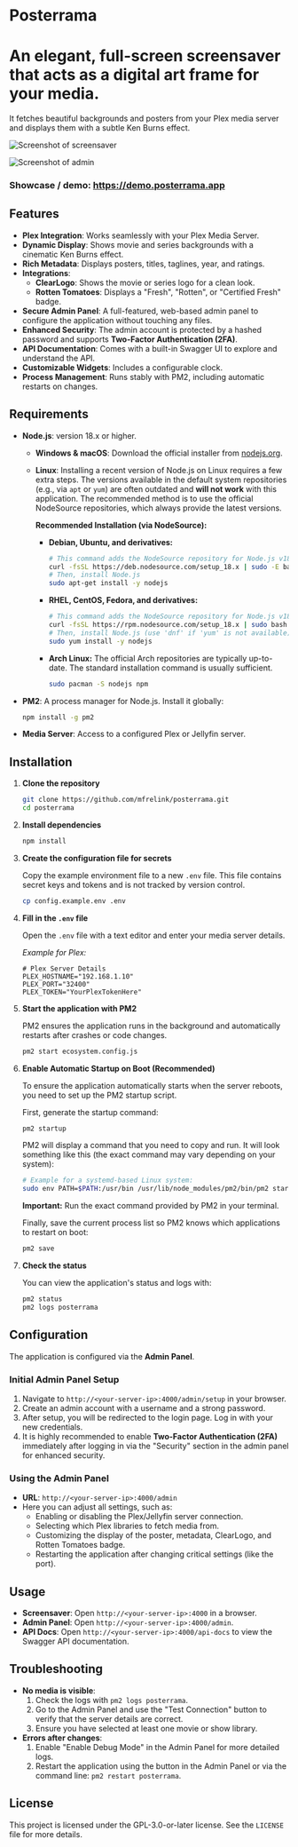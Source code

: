 # Posterrama

# An elegant, full-screen screensaver that acts as a digital art frame for your media.

It fetches beautiful backgrounds and posters from your Plex media server and displays them with a subtle Ken Burns effect.

![Screenshot of screensaver](screensaver.png)

![Screenshot of admin](admin.png)

### Showcase / demo: <https://demo.posterrama.app>


## Features

*   **Plex Integration**: Works seamlessly with your Plex Media Server.
*   **Dynamic Display**: Shows movie and series backgrounds with a cinematic Ken Burns effect.
*   **Rich Metadata**: Displays posters, titles, taglines, year, and ratings.
*   **Integrations**:
    *   **ClearLogo**: Shows the movie or series logo for a clean look.
    *   **Rotten Tomatoes**: Displays a "Fresh", "Rotten", or "Certified Fresh" badge.
*   **Secure Admin Panel**: A full-featured, web-based admin panel to configure the application without touching any files.
*   **Enhanced Security**: The admin account is protected by a hashed password and supports **Two-Factor Authentication (2FA)**.
*   **API Documentation**: Comes with a built-in Swagger UI to explore and understand the API.
*   **Customizable Widgets**: Includes a configurable clock.
*   **Process Management**: Runs stably with PM2, including automatic restarts on changes.

## Requirements

*   **Node.js**: version 18.x or higher.
    *   **Windows & macOS**: Download the official installer from [nodejs.org](https://nodejs.org/en/download/).
    *   **Linux**: Installing a recent version of Node.js on Linux requires a few extra steps. The versions available in the default system repositories (e.g., via `apt` or `yum`) are often outdated and **will not work** with this application. The recommended method is to use the official NodeSource repositories, which always provide the latest versions.

        **Recommended Installation (via NodeSource):**

        *   **Debian, Ubuntu, and derivatives:**
            ```bash
            # This command adds the NodeSource repository for Node.js v18
            curl -fsSL https://deb.nodesource.com/setup_18.x | sudo -E bash -
            # Then, install Node.js
            sudo apt-get install -y nodejs
            ```
        *   **RHEL, CentOS, Fedora, and derivatives:**
            ```bash
            # This command adds the NodeSource repository for Node.js v18
            curl -fsSL https://rpm.nodesource.com/setup_18.x | sudo bash -
            # Then, install Node.js (use 'dnf' if 'yum' is not available)
            sudo yum install -y nodejs
            ```
        *   **Arch Linux:** The official Arch repositories are typically up-to-date. The standard installation command is usually sufficient.
            ```bash
            sudo pacman -S nodejs npm
            ```
*   **PM2**: A process manager for Node.js. Install it globally:
    ```bash
    npm install -g pm2
    ```
*   **Media Server**: Access to a configured Plex or Jellyfin server.

## Installation

1.  **Clone the repository**
    ```bash
    git clone https://github.com/mfrelink/posterrama.git
    cd posterrama
    ```

2.  **Install dependencies**
    ```bash
    npm install
    ```

3.  **Create the configuration file for secrets**

    Copy the example environment file to a new `.env` file. This file contains secret keys and tokens and is not tracked by version control.

    ```bash
    cp config.example.env .env
    ```

4.  **Fill in the `.env` file**

    Open the `.env` file with a text editor and enter your media server details.

    *Example for Plex:*
    ```env
    # Plex Server Details
    PLEX_HOSTNAME="192.168.1.10"
    PLEX_PORT="32400"
    PLEX_TOKEN="YourPlexTokenHere"
    ```

5.  **Start the application with PM2**

    PM2 ensures the application runs in the background and automatically restarts after crashes or code changes.

    ```bash
    pm2 start ecosystem.config.js
    ```

6.  **Enable Automatic Startup on Boot (Recommended)**

    To ensure the application automatically starts when the server reboots, you need to set up the PM2 startup script.

    First, generate the startup command:
    ```bash
    pm2 startup
    ```
    PM2 will display a command that you need to copy and run. It will look something like this (the exact command may vary depending on your system):
    ```bash
    # Example for a systemd-based Linux system:
    sudo env PATH=$PATH:/usr/bin /usr/lib/node_modules/pm2/bin/pm2 startup systemd -u <your_username> --hp /home/<your_username>
    ```
    **Important:** Run the exact command provided by PM2 in your terminal.

    Finally, save the current process list so PM2 knows which applications to restart on boot:
    ```bash
    pm2 save
    ```

7.  **Check the status**

    You can view the application's status and logs with:
    ```bash
    pm2 status
    pm2 logs posterrama
    ```

## Configuration

The application is configured via the **Admin Panel**.

### Initial Admin Panel Setup

1.  Navigate to `http://<your-server-ip>:4000/admin/setup` in your browser.
2.  Create an admin account with a username and a strong password.
3.  After setup, you will be redirected to the login page. Log in with your new credentials.
4.  It is highly recommended to enable **Two-Factor Authentication (2FA)** immediately after logging in via the "Security" section in the admin panel for enhanced security.

### Using the Admin Panel

*   **URL**: `http://<your-server-ip>:4000/admin`
*   Here you can adjust all settings, such as:
    *   Enabling or disabling the Plex/Jellyfin server connection.
    *   Selecting which Plex libraries to fetch media from.
    *   Customizing the display of the poster, metadata, ClearLogo, and Rotten Tomatoes badge.
    *   Restarting the application after changing critical settings (like the port).

## Usage

*   **Screensaver**: Open `http://<your-server-ip>:4000` in a browser.
*   **Admin Panel**: Open `http://<your-server-ip>:4000/admin`.
*   **API Docs**: Open `http://<your-server-ip>:4000/api-docs` to view the Swagger API documentation.

## Troubleshooting

*   **No media is visible**:
    1.  Check the logs with `pm2 logs posterrama`.
    2.  Go to the Admin Panel and use the "Test Connection" button to verify that the server details are correct.
    3.  Ensure you have selected at least one movie or show library.
*   **Errors after changes**:
    1.  Enable "Enable Debug Mode" in the Admin Panel for more detailed logs.
    2.  Restart the application using the button in the Admin Panel or via the command line: `pm2 restart posterrama`.

## License

This project is licensed under the GPL-3.0-or-later license. See the `LICENSE` file for more details.